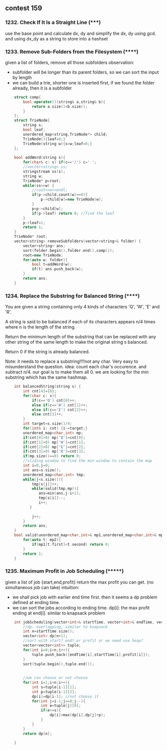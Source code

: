 ## contest 159
### 1232. Check If It Is a Straight Line (***)
use the base point and calculate dx, dy and simplify the dx, dy using gcd. and using dx_dy as a string to store into a hashset

### 1233. Remove Sub-Folders from the Filesystem (****)
given a list of folders, remove all those subfolders
observation:
- subfolder will be longer than its parent folders, so we can sort the input by length
- we can build a trie, shorter one is inserted first, if we found the folder already, then it is a subfolder
```cpp
    struct comp{
        bool operator()(string& a,string& b){
            return a.size()<b.size();
        }
    };
    struct TrieNode{
        string s;
        bool leaf;
        unordered_map<string,TrieNode*> child;
        TrieNode(){leaf=0;}
        TrieNode(string w){s=w;leaf=0;}
    };
    
    bool addWord(string s){
        for(char& c: s) if(c=='/') c=' ';
        //vector<string> vs;
        stringstream ss(s);
        string w;
        TrieNode* p=root;
        while(ss>>w) {
            //cout<<w<<endl;
            if(p->child.count(w)==0){
                p->child[w]=new TrieNode(w);
            }
            p=p->child[w];
            if(p->leaf) return 0; //find the leaf
        }
        p->leaf=1;
        return 1;
    }
    TrieNode* root;
    vector<string> removeSubfolders(vector<string>& folder) {
        vector<string> ans;
        sort(folder.begin(),folder.end(),comp());
        root=new TrieNode;
        for(auto w: folder){
            bool t=addWord(w);
            if(t) ans.push_back(w);
        }
        return ans;
    }
```
### 1234. Replace the Substring for Balanced String (****)	
You are given a string containing only 4 kinds of characters 'Q', 'W', 'E' and 'R'.

A string is said to be balanced if each of its characters appears n/4 times where n is the length of the string.

Return the minimum length of the substring that can be replaced with any other string of the same length to make the original string s balanced.

Return 0 if the string is already balanced.

Note: it needs to replace a substring!!!!not any char. Very easy to misunderstand the question.
idea: count each char's occurence. and subtract n/4. our goal is to make them all 0.
we are looking for the min substring which has the same hashmap.
```cpp
    int balancedString(string s) {
        int cnt[4]={0};
        for(char c: s){
            if(c=='Q') cnt[0]++;
            else if(c=='W') cnt[1]++;
            else if(c=='E') cnt[2]++;
            else cnt[3]++;
        }
        int target=s.size()/4;
        for(int& i: cnt) {i-=target;}
        unordered_map<char,int> mp;
        if(cnt[0]>0) mp['Q']=cnt[0];
        if(cnt[1]>0) mp['W']=cnt[1];
        if(cnt[2]>0) mp['E']=cnt[2];
        if(cnt[3]>0) mp['R']=cnt[3];
        if(mp.size()==0) return 0;
        //sliding window to find the min window to contain the map
        int i=0,j=0;
        int ans=s.size();
        unordered_map<char,int> tmp;
        while(j<s.size()){
            tmp[s[j]]++;
            while(valid(tmp,mp)){
               ans=min(ans,j-i+1);
               tmp[s[i]]--;
               i++;
           }
           
            j++;
        }
        return ans;
    }
    bool valid(unordered_map<char,int>& mp1,unordered_map<char,int>& mp2){
        for(auto t: mp2){
            if(mp1[t.first]<t.second) return 0;
        }
        return 1;
    }
```	

### 1235. Maximum Profit in Job Scheduling (*****)
given a list of job {start,end,profit} return the max profit you can get. (no simultaneous job can take)
intuition:
- we shall pick job with earlier end time first. then it seems a dp problem defined at ending time.
- we can sort the jobs according to ending time.
dp[i]: the max profit ending at end[i].
similar to knapsack problem
```cpp
    int jobScheduling(vector<int>& startTime, vector<int>& endTime, vector<int>& profit) {
        //dp. overlapping, similar to knapsack
        int n=startTime.size();
        vector<int> dp(n+1);
        //sort with start? end? or profit or we need use heap?
        vector<vector<int>> tuple;
        for(int i=0;i<n;i++){
            tuple.push_back({endTime[i],startTime[i],profit[i]});
        }
        sort(tuple.begin(),tuple.end());
        
        
        //we can choose or not choose
        for(int i=1;i<n;i++){
            int s=tuple[i-1][1];
            int p=tuple[i-1][2];
            dp[i]=dp[i-1]; //not choose it
            for(int j=i-1;j>=0;j--){
                int e=tuple[j][0];
                if(e<=s){
                    dp[i]=max(dp[i],dp[j]+p);
                }
            }
        }
        return dp[n];
        
    }
```
	
